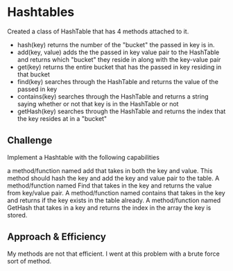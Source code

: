 # Hashtables
Created a class of HashTable that has 4 methods attached to it.
* hash(key) returns the number of the "bucket" the passed in key is in.
* add(key, value) adds the the passed in key value pair to the HashTable and returns which "bucket" they reside in along with the key-value pair
* get(key) returns the entire bucket that has the passed in key residing in that bucket
* find(key) searches through the HashTable and returns the value of the passed in key
* contains(key) searches through the HashTable and returns a string saying whether or not that key is in the HashTable or not
* getHash(key) searches through the HashTable and returns the index that the key resides at in a "bucket"

## Challenge
Implement a Hashtable with the following capabilities

a method/function named add that takes in both the key and value. This method should hash the key and add the key and value pair to the table.
A method/function named Find that takes in the key and returns the value from key/value pair.
A method/function named contains that takes in the key and returns if the key exists in the table already.
A method/function named GetHash that takes in a key and returns the index in the array the key is stored.

## Approach & Efficiency
My methods are not that efficient. I went at this problem with a brute force sort of method.